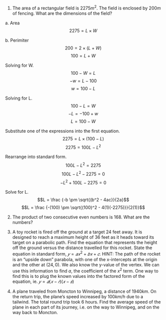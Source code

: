 1. The area of a rectangular field is $2275m^2$. The field is enclosed by $200m$ of fencing.
What are the dimensions of the field?

a. Area
$$2275 = L \times W$$

b. Perimiter
$$200 = 2 \times (L + W)$$
$$100 = L + W$$

Solving for W. 
$$100 -W = L$$
$$-w = L -100$$
$$w = 100 -L$$

Solving for L.
$$100 -L = W$$
$$-L = -100 + w$$
$$L = 100 -W$$

Substitute one of the expressions into the first equation.
$$2275 = L \times (100 -L)$$
$$2275 = 100L - L^2$$

Rearrange into standard form.
$$100L - L^2 = 2275$$
$$100L - L^2 -2275 = 0$$
$$-L^2 + 100L -2275 = 0$$

Solve for L.
$$L = \frac {-b \pm \sqrt{(b^2 - 4ac}}{2a}$$
$$L = \frac {-(100) \pm \sqrt{(100)^2 - 4(1)(-2275)}}{2(1)}$$


2. The product of two consecutive even numbers is 168. What are the numbers?

3. A toy rocket is fired off the ground at a target 24 feet away. It is designed to reach a
maximum height of 36 feet as it heads toward its target on a parabolic path. Find the
equation that represents the height off the ground versus the distance travelled for this
rocket. State the equation in standard form, $𝑦 = 𝑎𝑥^2 + 𝑏𝑥 + 𝑐$. HINT: The path of the
rocket is an “upside down” parabola, with one of the x-intercepts at the origin and the
other at $(24,0)$. We also know the y-value of the vertex. We can use this information to
find $a$, the coefficient of the $x^2$ term. One way to find this is to plug the known values into the factored form of the equation, ie. $𝑦 = 𝑎(𝑥 − 𝑟)(𝑥 − 𝑠)$

4. A plane traveled from Moncton to Winnipeg, a distance of $1940km$. On the return
trip, the plane’s speed increased by $100km/h$ due to a tailwind. The total round trip took
6 hours. Find the average speed of the plane in each part of its journey, i.e. on the way
to Winnipeg, and on the way back to Moncton. 
